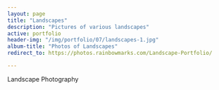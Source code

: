 ```yaml
---
layout: page
title: "Landscapes"
description: "Pictures of various landscapes"
active: portfolio
header-img: "/img/portfolio/07/landscapes-1.jpg"
album-title: "Photos of Landscapes"
redirect_to: https://photos.rainbowmarks.com/Landscape-Portfolio/

---
```

 
Landscape Photography

